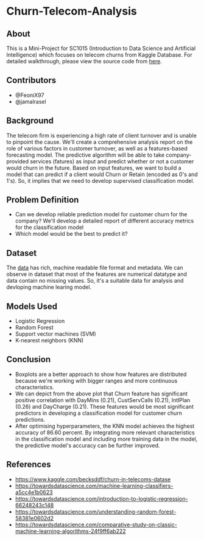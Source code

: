 # Churn-Telecom-Analysis

## About
This is a Mini-Project for SC1015 (Introduction to Data Science and Artificial Intelligence) which focuses on telecom churns from Kaggle Database. For detailed walkthrough, please view the source code from <a href="https://github.com/FeoniX97/Churn-Telecom-Analysis/blob/main/Predictive%20Modelling.ipynb">here</a>.

## Contributors
* @FeoniX97
* @jamalrasel

## Background
The telecom firm is experiencing a high rate of client turnover and is unable to pinpoint the cause. We'll create a comprehensive analysis report on the role of various factors in customer turnover, as well as a features-based forecasting
model. The predictive algorithm will be able to take company-provided services (fatures) as input and predict whether or not a customer
would churn in the future.
Based on input features, we want to build a model that can predict if a client would Churn or Retain (encoded as 0's and 1's). So, it
implies that we need to develop supervised classification model.

## Problem Definition
* Can we develop reliable prediction model for customer churn for the company?
We'll develop a detailed report of different accuracy metrics for the classification model
* Which model would be the best to predict it?

## Dataset
The <a href="https://github.com/FeoniX97/Churn-Telecom-Analysis/blob/main/datasets/Telecom_churn.csv">data</a> has rich, machine readable file format and metadata. We can observe in dataset that most of the features are numerical
datatype and data contain no missing values. So, it's a suitable data for analysis and devloping machine learing model.

## Models Used
* Logistic Regression
* Random Forest
* Support vector machines (SVM)
* K-nearest neighbors (KNN)

## Conclusion
* Boxplots are a better approach to show how features are distributed because we're working with bigger ranges and more continuous
characteristics.
* We can depict from the above plot that Churn feature has significant positive correlation with DayMins (0.21), CustServCalls
(0.21), IntlPlan (0.26) and DayCharge (0.21).
These features would be most significant predictors in developing a classification model for customer churn predictions.
* After optimising hyperparameters, the KNN model achieves the highest accuracy of 86.60 percent. By integrating more
relevant characteristics in the classification model and including more training data in the model, the predictive model's accuracy can be
further improved.

## References
* <a href="https://www.kaggle.com/becksddf/churn-in-telecoms-dataset">https://www.kaggle.com/becksddf/churn-in-telecoms-datase</a>
* <a href="https://towardsdatascience.com/machine-learning-classifiers-a5cc4e1b0623">https://towardsdatascience.com/machine-learning-classifiers-a5cc4e1b0623</a>
* <a href="https://towardsdatascience.com/introduction-to-logistic-regression-66248243c148">https://towardsdatascience.com/introduction-to-logistic-regression-66248243c148</a>
* <a href="https://towardsdatascience.com/understanding-random-forest-58381e0602d2">https://towardsdatascience.com/understanding-random-forest-58381e0602d2</a>
* <a href="https://towardsdatascience.com/comparative-study-on-classic-machine-learning-algorithms-24f9ff6ab222">https://towardsdatascience.com/comparative-study-on-classic-machine-learning-algorithms-24f9ff6ab222</a>

